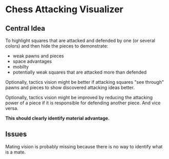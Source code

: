 # Chess Attacking Visualizer

## Central Idea

To highlight squares that are attacked and defended by one (or several colors) and then hide the pieces to demonstrate:
- weak pawns and pieces
- space advantages
- mobilty 
- potentially weak squares that are attacked more than defended

Optionally, tactics vision might be better if attacking squares "see through" pawns and pieces to show discovered attacking ideas better.

Optionally, tactics vision might be improved by reducing the attacking power of a piece if it is responsible for defending another piece. And vice versa.

**This should clearly identify material advantage.**

## Issues

Mating vision is probably missing because there is no way to identify what is a mate.